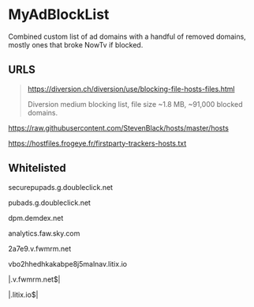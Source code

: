 # MyAdBlockList
Combined custom list of ad domains with a handful of removed domains, mostly ones that broke NowTv if blocked.



## URLS

> https://diversion.ch/diversion/use/blocking-file-hosts-files.html
>
> Diversion medium blocking list, file size ~1.8 MB, ~91,000 blocked domains.

https://raw.githubusercontent.com/StevenBlack/hosts/master/hosts

https://hostfiles.frogeye.fr/firstparty-trackers-hosts.txt



## Whitelisted

securepupads.g.doubleclick.net

pubads.g.doubleclick.net

dpm.demdex.net

analytics.faw.sky.com

2a7e9.v.fwmrm.net

vbo2hhedhkakabpe8j5malnav.litix.io

|\.v\.fwmrm\.net$|

|\.litix\.io$|
